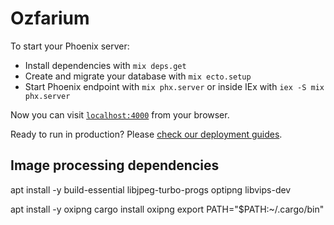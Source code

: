 # Ozfarium

To start your Phoenix server:

  * Install dependencies with `mix deps.get`
  * Create and migrate your database with `mix ecto.setup`
  * Start Phoenix endpoint with `mix phx.server` or inside IEx with `iex -S mix phx.server`

Now you can visit [`localhost:4000`](http://localhost:4000) from your browser.

Ready to run in production? Please [check our deployment guides](https://hexdocs.pm/phoenix/deployment.html).

## Image processing dependencies

apt install -y build-essential libjpeg-turbo-progs optipng libvips-dev


apt install -y oxipng
cargo install oxipng
export PATH="$PATH:~/.cargo/bin"
